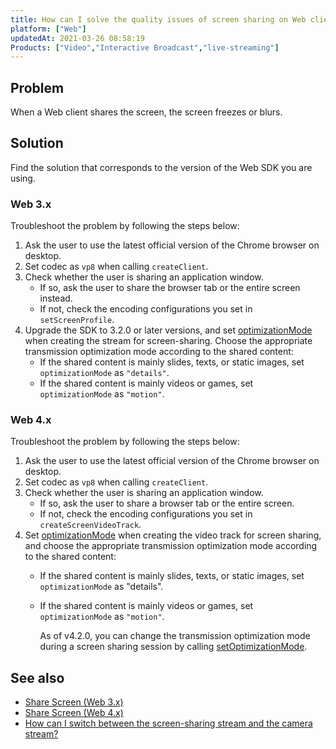 ```yaml
---
title: How can I solve the quality issues of screen sharing on Web clients?
platform: ["Web"]
updatedAt: 2021-03-26 08:58:19
Products: ["Video","Interactive Broadcast","live-streaming"]
---
```

## Problem

When a Web client shares the screen, the screen freezes or blurs.

## Solution

Find the solution that corresponds to the version of the Web SDK you are using.

### Web 3.x

Troubleshoot the problem by following the steps below:

1. Ask the user to use the latest official version of the Chrome browser on desktop.
2. Set codec as `vp8` when calling `createClient`.
3. Check whether the user is sharing an application window.
   - If so, ask the user to share the browser tab or the entire screen instead.
   - If not, check the encoding configurations you set in `setScreenProfile`.
4. Upgrade the SDK to 3.2.0 or later versions, and set [optimizationMode](https://docs.agora.io/en/Interactive%20Broadcast/API%20Reference/web/interfaces/agorartc.streamspec.html#optimizationmode) when creating the stream for screen-sharing. Choose the appropriate transmission optimization mode according to the shared content: 
   - If the shared content is mainly slides, texts, or static images, set `optimizationMode` as `"details"`.
   - If the shared content is mainly videos or games, set `optimizationMode` as `"motion"`.

### Web 4.x

Troubleshoot the problem by following the steps below:

1. Ask the user to use the latest official version of the Chrome browser on desktop.
2. Set codec as `vp8` when calling `createClient`.
3. Check whether the user is sharing an application window.
   - If so, ask the user to share a browser tab or the entire screen.
   - If not, check the encoding configurations you set in `createScreenVideoTrack`.
4. Set [optimizationMode](https://docs.agora.io/en/Interactive%20Broadcast/API%20Reference/web_ng/interfaces/screenvideotrackinitconfig.html#optimizationmode) when creating the video track for screen sharing, and choose the appropriate transmission optimization mode according to the shared content:
   - If the shared content is mainly slides, texts, or static images, set `optimizationMode` as "details".
   - If the shared content is mainly videos or games, set `optimizationMode` as `"motion"`.

     <div class="alert info">As of v4.2.0, you can change the transmission optimization mode during a screen sharing session by calling <a href="https://docs.agora.io/en/Interactive%20Broadcast/API%20Reference/web_ng/interfaces/ilocalvideotrack.html#setoptimizationmode">setOptimizationMode</a>.</div>

## See also

-  [Share Screen (Web 3.x)](https://docs.agora.io/en/Interactive%20Broadcast/screensharing_web?platform=Web)
- [Share Screen (Web 4.x)](https://docs.agora.io/en/Interactive%20Broadcast/screensharing_web_ng?platform=Web)
-  [How can I switch between the screen-sharing stream and the camera stream?](https://docs.agora.io/en/faq/switch_screen_camera_web)